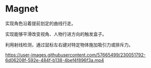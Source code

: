 # Magnet
实现角色沿着提前划定的曲线行走。

实现能够平滑改变视角、人物行进方向的触发盒子。

利用射线检测，通过鼠标左右键对特定物体施加吸引力或排斥力。



https://user-images.githubusercontent.com/57665499/230051792-6d06208f-592e-484f-b138-4bef4f896f3a.mp4

